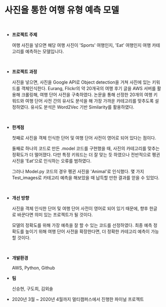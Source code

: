 # 사진을 통한 여행 유형 예측 모델

<br>

- **프로젝트 주제**

  여행 사진을 넣으면 해당 여행 사진이 'Sports' 여행인지, 'Eat' 여행인지 여행 카테고리를 예측하는 모델입니다.

  <br>

- **프로젝트 과정**

  사진을 넣으면, 사진을 Google API로 Object detection을 거쳐 사진에 있는 키워드를 객체인식한다. Eurang, Flickr의 약 20개국의 여행 후기 글을 AWS 서버를 활용해 크롤링해, 여행 단어 사전을 구축하였다. 논문을 통해 선정한 20개의 여행 키워드와 여행 단어 사전 간의 유사도 분석을 해 가장 가까운 카테고리를 맞추도록 설정하였다. 유사도 분석은 Word2Vec 기반 Similarity를 활용하였다. 

  <br>

- **한계점**

  첫째로 사진을 객체 인식한 단어 및 여행 단어 사전이 영어로 되어 있다는 점이다.

  둘째로 하나의 코드로 만든 .model 코드를 구현했을 때, 사진의 카테고리를 맞추는 정확도가 더 떨어졌다. 다만 특정 키워드는 더 잘 맞는 듯 하였으나 전반적으로 펭귄 사진을 'Eat'으로 인식하는 오류를 범하였다. 

  그러나 Model.py 코드의 경우 펭귄 사진을 'Animal'로 인식했다. 몇 가지 Test_images로 카테고리 예측을 해보았을 때 납득할 만한 결과를 얻을 수 있었다. 

  <br>

- **개선 방향**

  사진을 객체 인식한 단어 및 여행 단어 사전이 영어로 되어 있기 때문에, 향후 한글로 바꾼다면 의미 있는 프로젝트가 될 것이다.

  모델의 정확도를 위해 가장 예측을 잘 할 수 있는 코드를 선정하였다. 최종 예측 정확도를 높이기 위해 여행 단어 사전을 확장한다면, 더 정확한 카테고리 예측이 가능할 것이다. 

  <br>

- **개발환경**

  AWS, Python, Github

- **팀**

  신승현, 구도희, 김외솔

- 2020년 3월 ~ 2020년 4월까지 멀티캠퍼스에서 진행한 파이널 프로젝트